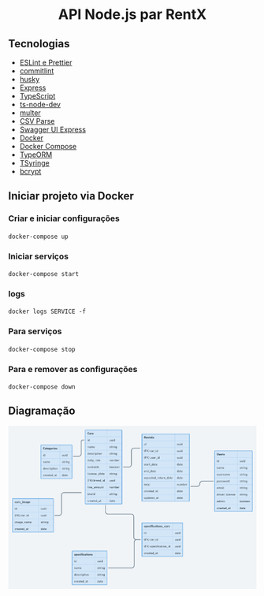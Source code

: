 <h1 align="center">API Node.js par RentX</h1>

## Tecnologias

- [ESLint e Prettier](https://www.notion.so/ESLint-e-Prettier-Trilha-Node-js-d3f3ef576e7f45dfbbde5c25fa662779)
- [commitlint](https://commitlint.js.org/)
- [husky](https://yarnpkg.com/package/husky)
- [Express](https://expressjs.com/)
- [TypeScript](https://www.typescriptlang.org/)
- [ts-node-dev](https://yarnpkg.com/package/ts-node-dev)
- [multer](https://github.com/expressjs/multer)
- [CSV Parse](https://csv.js.org/parse/)
- [Swagger UI Express](https://yarnpkg.com/package/swagger-ui-express)
- [Docker](https://www.docker.com/)
- [Docker Compose](https://docs.docker.com/compose/)
- [TypeORM](https://typeorm.io/)
- [TSyringe](https://github.com/microsoft/tsyringe)
- [bcrypt](https://yarnpkg.com/package/bcrypt)

## Iniciar projeto via Docker

### Criar e iniciar configurações

`docker-compose up`

### Iniciar serviços

`docker-compose start`

### logs

`docker logs SERVICE -f`

### Para serviços

`docker-compose stop`

### Para e remover as configurações

`docker-compose down`

## Diagramação

![Esquema banco de dados](.github/diagrama.png)


